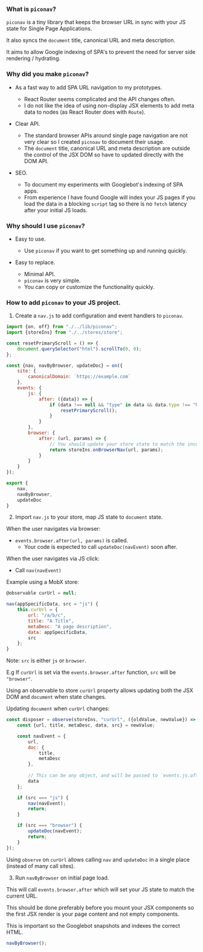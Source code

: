 ### What is `piconav`?

`piconav` is a tiny library that keeps the browser URL in sync with your JS state for Single Page Applications.

It also syncs the `document` title, canonical URL and meta description.

It aims to allow Google indexing of SPA's to prevent the need for server side rendering / hydrating.
 

### Why did you make `piconav`?

- As a fast way to add SPA URL navigation to my prototypes.
    - React Router seems complicated and the API changes often.
    - I do not like the idea of using non-display JSX elements to add meta data to nodes (as React Router does with `Route`).

- Clear API.
    - The standard browser APIs around single page navigation are not very clear so I created `picnoav` to document their usage.
    - The `document` title, canonical URL and meta description are outside the control of the JSX DOM so have to updated directly with the DOM API.

- SEO.
    - To document my experiments with Googlebot's indexing of SPA apps. 
    - From experience I have found Google will index your JS pages if you load the data in a blocking `script` tag so there is no `fetch` latency after your initial JS loads.

### Why should I use `piconav`?

- Easy to use.
    - Use `piconav` if you want to get something up and running quickly.
        
- Easy to replace.
    - Minimal API.
    - `piconav` is very simple.
    - You can copy or customize the functionality quickly.


### How to add `piconav` to your JS project.

1. Create a `nav.js` to add configuration and event handlers to `piconav`.

```js
import {on, off} from "./../lib/piconav";
import {storeIns} from "./../stores/store";

const resetPrimaryScroll = () => {
    document.querySelector("html").scrollTo(0, 0);
};

const {nav, navByBrowser, updateDoc} = on({
    site: {
        canonicalDomain: `https://example.com`
    },
    events: {
        js: {
            after: ({data}) => {
                if (data !== null && "type" in data && data.type !== "home") {
                    resetPrimaryScroll();
                }
            }
        },
        browser: {
            after: (url, params) => {
                // You should update your store state to match the incoming `url` and `params`.
                return storeIns.onBrowserNav(url, params);
            }
        }
    }
});

export {
    nav,
    navByBrowser,
    updateDoc
}
```

2.  Import `nav.js` to your store, map JS state to `document` state.

When the user navigates via browser:
- `events.browser.after(url, params)` is called.
    - Your code is expected to call `updateDoc(navEvent)` soon after. 

When the user navigates via JS click:
- Call `nav(navEvent)`

Example using a MobX store:

```js
@observable curUrl = null;

nav(appSpecificData, src = "js") {
    this.curUrl = {
        url: "/a/b/c",
        title: "A Title",
        metaDesc: "A page description",
        data: appSpecificData,
        src
    };
}
```
Note: `src` is either `js` or `browser`.

E.g If `curUrl` is set via the `events.browser.after` function, `src` will be `"browser"`.

Using an observable to store `curUrl` property allows updating both the JSX DOM and `document` when state changes. 

Updating `document` when `curUrl` changes:
```js
const disposer = observe(storeIns, "curUrl", ({oldValue, newValue}) => {
    const {url, title, metaDesc, data, src} = newValue;

    const navEvent = {
        url,
        doc: {
            title,
            metaDesc
        },
        
        // This can be any object, and will be passed to `events.js.after` to allow custom logic.
        data
    };

    if (src === "js") {
        nav(navEvent);
        return;
    }

    if (src === "browser") {
        updateDoc(navEvent);
        return;
    }
});
```
Using `observe` on `curUrl` allows calling `nav` and `updateDoc` in a single place (instead of many call sites).


3. Run `navByBrowser` on initial page load.

This will call `events.browser.after` which will set your JS state to match the current URL.

This should be done preferably before you mount your JSX components so the first JSX render is your page content and not empty components.

This is important so the Googlebot snapshots and indexes the correct HTML. 

```js
navByBrowser();
```

